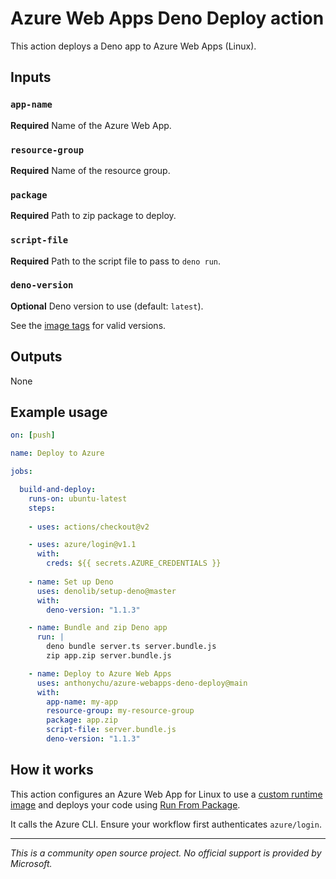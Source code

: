 # Azure Web Apps Deno Deploy action

This action deploys a Deno app to Azure Web Apps (Linux).

## Inputs

### `app-name`

**Required** Name of the Azure Web App.

### `resource-group`

**Required** Name of the resource group.

### `package`

**Required** Path to zip package to deploy.

### `script-file`

**Required** Path to the script file to pass to `deno run`.

### `deno-version`

**Optional** Deno version to use (default: `latest`).

See the [image tags](https://hub.docker.com/r/anthonychu/azure-webapps-deno/tags) for valid versions.

## Outputs

None

## Example usage

```yaml
on: [push]

name: Deploy to Azure

jobs:

  build-and-deploy:
    runs-on: ubuntu-latest
    steps:
    
    - uses: actions/checkout@v2

    - uses: azure/login@v1.1
      with:
        creds: ${{ secrets.AZURE_CREDENTIALS }}
    
    - name: Set up Deno
      uses: denolib/setup-deno@master
      with:
        deno-version: "1.1.3"

    - name: Bundle and zip Deno app
      run: |
        deno bundle server.ts server.bundle.js
        zip app.zip server.bundle.js

    - name: Deploy to Azure Web Apps
      uses: anthonychu/azure-webapps-deno-deploy@main
      with:
        app-name: my-app
        resource-group: my-resource-group
        package: app.zip
        script-file: server.bundle.js
        deno-version: "1.1.3"
```

## How it works

This action configures an Azure Web App for Linux to use a [custom runtime image](https://hub.docker.com/r/anthonychu/azure-webapps-deno) and deploys your code using [Run From Package](https://docs.microsoft.com/azure/azure-functions/run-functions-from-deployment-package).

It calls the Azure CLI. Ensure your workflow first authenticates `azure/login`.

---

*This is a community open source project. No official support is provided by Microsoft.*
